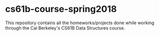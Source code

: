 # cs61b-course-spring2018
This repository contains all the homeworks/projects done while working through the Cal Berkeley's CS61B Data Structures course.
